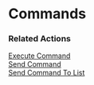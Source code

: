 # Commands


### Related Actions

[Execute Command](../reference.md#execute-command)  
[Send Command](../reference.md#send-command)  
[Send Command To List](../reference.md#send-command-to-list)  

